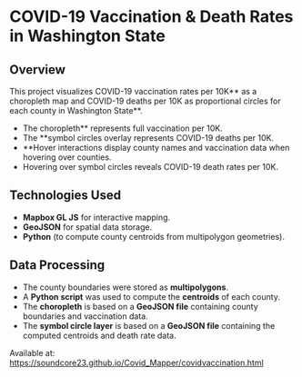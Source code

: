 # COVID-19 Vaccination & Death Rates in Washington State

## Overview
This project visualizes COVID-19 vaccination rates per 10K** as a choropleth map and COVID-19 deaths per 10K as proportional circles for each county in Washington State**. 

- The choropleth** represents full vaccination per 10K.
- The **symbol circles overlay represents COVID-19 deaths per 10K.
- **Hover interactions display county names and vaccination data when hovering over counties.
- Hovering over symbol circles reveals COVID-19 death rates per 10K.

## Technologies Used
- **Mapbox GL JS** for interactive mapping.
- **GeoJSON** for spatial data storage.
- **Python** (to compute county centroids from multipolygon geometries).

## Data Processing
- The county boundaries were stored as **multipolygons**.
- A **Python script** was used to compute the **centroids** of each county.
- The **choropleth** is based on a **GeoJSON file** containing county boundaries and vaccination data.
- The **symbol circle layer** is based on a **GeoJSON file** containing the computed centroids and death rate data.

Available at: https://soundcore23.github.io/Covid_Mapper/covidvaccination.html
